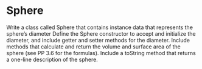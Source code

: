 # Sphere
Write a class called Sphere that contains instance data that represents the sphere’s diameter
Define the Sphere constructor to accept and initialize the diameter, and include getter and setter methods for the diameter.
Include methods that calculate and return the volume and surface area of the sphere (see PP 3.6 for the formulas).
Include a toString method that returns a one-line description of the sphere.

